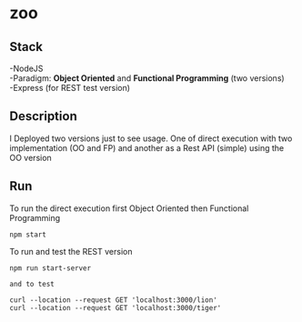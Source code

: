 # zoo
## Stack

-NodeJS  
-Paradigm: **Object Oriented** and **Functional Programming** (two versions)  
-Express (for REST test version)

## Description

I Deployed two versions just to see usage. One of direct execution with two implementation (OO and FP) and another as a Rest API (simple) using the OO version
## Run

To run the direct execution first Object Oriented then Functional Programming
```
npm start
```

To run and test the REST version 
```
npm run start-server

and to test

curl --location --request GET 'localhost:3000/lion'
curl --location --request GET 'localhost:3000/tiger'
```
